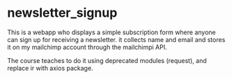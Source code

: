# newsletter_signup

This is a webapp who displays a simple subscription form where anyone can sign up for receiving a newsletter. it collects name and email and stores it on my mailchimp account through the mailchimpi API.

The course teaches to do it using deprecated modules (request), and replace ir with axios package.

